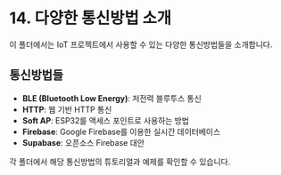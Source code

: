 # 14. 다양한 통신방법 소개

이 폴더에서는 IoT 프로젝트에서 사용할 수 있는 다양한 통신방법들을 소개합니다.

## 통신방법들

- **BLE (Bluetooth Low Energy)**: 저전력 블루투스 통신
- **HTTP**: 웹 기반 HTTP 통신 
- **Soft AP**: ESP32를 액세스 포인트로 사용하는 방법
- **Firebase**: Google Firebase를 이용한 실시간 데이터베이스
- **Supabase**: 오픈소스 Firebase 대안

각 폴더에서 해당 통신방법의 튜토리얼과 예제를 확인할 수 있습니다.
